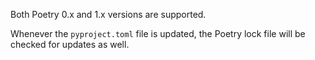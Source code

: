 Both Poetry 0.x and 1.x versions are supported.

Whenever the `pyproject.toml` file is updated, the Poetry lock file will be checked for updates as well.
